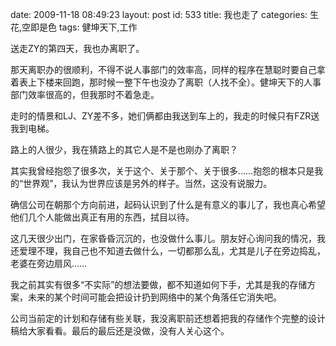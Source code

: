 date: 2009-11-18 08:49:23
layout: post
id: 533
title: 我也走了
categories: 生花,空即是色
tags: 健坤天下,工作

送走ZY的第四天，我也办离职了。

那天离职办的很顺利，不得不说人事部门的效率高，同样的程序在慧聪时要自己拿着表上下楼来回跑，那时候一整下午也没办了离职（人找不全）。健坤天下的人事部门效率很高的，但我那时不着急走。

走时的情景和LJ、ZY差不多，她们俩都由我送到车上的，我走的时候只有FZR送我到电梯。

路上的人很少，我在猜路上的其它人是不是也刚办了离职？

其实我曾经抱怨了很多次，关于这个、关于那个、关于很多……抱怨的根本只是我的“世界观”，我认为世界应该是另外的样子。当然，这没有说服力。

确信公司在朝那个方向前进，起码认识到了什么是有意义的事儿了，我也真心希望他们几个人能做出真正有用的东西，拭目以待。

这几天很少出门，在家昏昏沉沉的，也没做什么事儿。朋友好心询问我的情况，我还爱理不理，我自己也不知道去做什么，一切都那么乱，尤其是儿子在旁边捣乱，老婆在旁边扇风……

我之前其实有很多“不实际”的想法要做，都不知道如何下手，尤其是我的存储方案，未来的某个时间可能会把设计扔到网络中的某个角落任它消失吧。

公司当前定的计划和存储有些关联，我没离职前还想着把我的存储作个完整的设计稿给大家看看。最后的最后还是没做，没有人关心这个。
